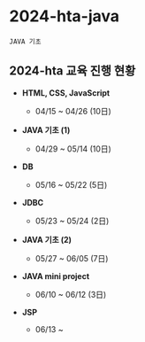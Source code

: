 # 2024-hta-java

```
JAVA 기초
```

## 2024-hta 교육 진행 현황

* **HTML, CSS, JavaScript**
    * 04/15 ~ 04/26 (10日)  
  
  
* **JAVA 기초 (1)**
    * 04/29 ~ 05/14 (10日)  
  
  
* **DB**
    * 05/16 ~ 05/22 (5日)  
  
  
* **JDBC**
    * 05/23 ~ 05/24 (2日)  
  
  
* **JAVA 기초 (2)**
    * 05/27 ~ 06/05 (7日)  
  
  
* **JAVA mini project**
    * 06/10 ~ 06/12 (3日)  
  
  
* **JSP**
  * 06/13 ~  
